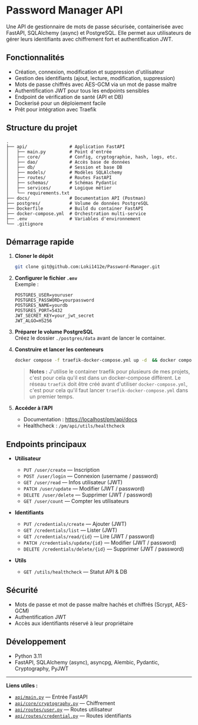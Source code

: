 # Password Manager API

Une API de gestionnaire de mots de passe sécurisée, containerisée avec FastAPI, SQLAlchemy (async) et PostgreSQL. Elle permet aux utilisateurs de gérer leurs identifiants avec chiffrement fort et authentification JWT.

## Fonctionnalités

- Création, connexion, modification et suppression d'utilisateur
- Gestion des identifiants (ajout, lecture, modification, suppression)
- Mots de passe chiffrés avec AES-GCM via un mot de passe maître
- Authentification JWT pour tous les endpoints sensibles
- Endpoint de vérification de santé (API et DB)
- Dockerisé pour un déploiement facile
- Prêt pour intégration avec Traefik

## Structure du projet

```
.
├── api/                # Application FastAPI
│   ├── main.py         # Point d'entrée
│   ├── core/           # Config, cryptographie, hash, logs, etc.
│   ├── dao/            # Accès base de données
│   ├── db/             # Session et base DB
│   ├── models/         # Modèles SQLAlchemy
│   ├── routes/         # Routes FastAPI
│   ├── schemas/        # Schémas Pydantic
│   ├── services/       # Logique métier
│   └── requirements.txt
├── docs/               # Documentation API (Postman)
├── postgres/           # Volume de données PostgreSQL
├── Dockerfile          # Build du container FastAPI
├── docker-compose.yml  # Orchestration multi-service
├── .env                # Variables d'environnement
└── .gitignore
```

## Démarrage rapide

1. **Cloner le dépôt**

   ```sh
   git clone git@github.com:Loki1412e/Password-Manager.git
   ```

2. **Configurer le fichier `.env`**  
   Exemple :
   ```
   POSTGRES_USER=youruser
   POSTGRES_PASSWORD=yourpassword
   POSTGRES_NAME=yourdb
   POSTGRES_PORT=5432
   JWT_SECRET_KEY=your_jwt_secret
   JWT_ALGO=HS256
   ```

3. **Préparer le volume PostgreSQL**  
   Créez le dossier `./postgres/data` avant de lancer le container.

4. **Construire et lancer les conteneurs**
   ```sh
   docker compose -f traefik-docker-compose.yml up -d  && docker compose up -d --build
   ```

   > **Notes :** J'utilise le container traefik pour plusieurs de mes projets, c'est pour cela qu'il est dans un docker-compose différent. Le réseau `traefik` doit être créé avant d'utiliser `docker-compose.yml`, c'est pour cela qu'il faut lancer `traefik-docker-compose.yml` dans un premier temps.

5. **Accéder à l’API**
   - Documentation : [https://localhost/pm/api/docs](https://localhost/pm/api/docs)
   - Healthcheck : `/pm/api/utils/healthcheck`

## Endpoints principaux

- **Utilisateur**
  - `PUT /user/create` — Inscription
  - `POST /user/login` — Connexion (username / password)
  - `GET /user/read` — Infos utilisateur (JWT)
  - `PATCH /user/update` — Modifier (JWT / password)
  - `DELETE /user/delete` — Supprimer (JWT / password)
  - `GET /user/count` — Compter les utilisateurs

- **Identifiants**
  - `PUT /credentials/create` — Ajouter (JWT)
  - `GET /credentials/list` — Lister (JWT)
  - `GET /credentials/read/{id}` — Lire (JWT / password)
  - `PATCH /credentials/update/{id}` — Modifier (JWT / password)
  - `DELETE /credentials/delete/{id}` — Supprimer (JWT / password)

- **Utils**
  - `GET /utils/healthcheck` — Statut API & DB

## Sécurité

- Mots de passe et mot de passe maître hachés et chiffrés (Scrypt, AES-GCM)
- Authentification JWT
- Accès aux identifiants réservé à leur propriétaire

## Développement

- Python 3.11
- FastAPI, SQLAlchemy (async), asyncpg, Alembic, Pydantic, Cryptography, PyJWT

---

**Liens utiles :**  
- [`api/main.py`](api/main.py) — Entrée FastAPI  
- [`api/core/cryptography.py`](api/core/cryptography.py) — Chiffrement  
- [`api/routes/user.py`](api/routes/user.py) — Routes utilisateur  
- [`api/routes/credential.py`](api/routes/credential.py) — Routes identifiants  
